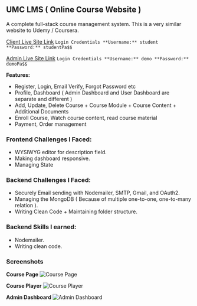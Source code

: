 ## UMC LMS ( Online Course Website )

A complete full-stack course management system. This is a very similar website to Udemy / Coursera. 

[Client Live Site Link](https://umc2frontend.netlify.app/)
`
Login Credentials
**Username:** student
**Password:** studentPa$$
`

[Admin Live Site Link](https://umc2admin.netlify.app/)
`
Login Credentials
**Username:** demo
**Password:** demoPa$$
`

**Features:**

- Register, Login, Email Verify, Forgot Password etc
- Profile, Dashboard ( Admin Dashboard and User Dashboard are separate and different )
- Add, Update, Delete Course + Course Module + Course Content + Additional Documents
- Enroll Course, Watch course content, read course material
- Payment, Order management


### Frontend Challenges I Faced:
- WYSIWYG editor for description field.
- Making dashboard responsive.
- Managing State

### Backend Challenges I Faced:
- Securely Email sending with Nodemailer, SMTP, Gmail, and OAuth2.
- Managing the MongoDB ( Because of multiple one-to-one, one-to-many relation ).
- Writing Clean Code + Maintaining folder structure.

### Backend Skills I earned:
- Nodemailer.
- Writing clean code.

### Screenshots

**Course Page**
![Course Page](https://i.postimg.cc/Vvq0SKF2/Screenshot-2022-10-12-UMC-Uzzal-Math-Club.png)

**Course Player**
![Course Player](https://i.postimg.cc/gcsNB4pg/Screenshot-2022-10-12-UMC-Uzzal-Math-Club-1.png)

**Admin Dashboard**
![Admin Dashboard](https://i.postimg.cc/YqKkSpZ4/Screenshot-2022-10-12-UMC-Admin.png)